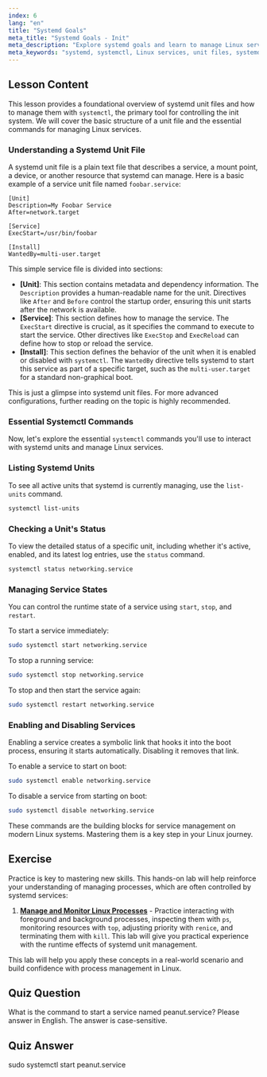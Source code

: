 ```yaml
---
index: 6
lang: "en"
title: "Systemd Goals"
meta_title: "Systemd Goals - Init"
meta_description: "Explore systemd goals and learn to manage Linux services using essential systemctl commands. This guide covers systemd unit file basics, how to start, stop, and enable services, and view their status."
meta_keywords: "systemd, systemctl, Linux services, unit files, systemd goals, service management, systemd units, beginner, tutorial, guide, Linux commands"
---
```


## Lesson Content

This lesson provides a foundational overview of systemd unit files and how to manage them with `systemctl`, the primary tool for controlling the init system. We will cover the basic structure of a unit file and the essential commands for managing Linux services.

### Understanding a Systemd Unit File

A systemd unit file is a plain text file that describes a service, a mount point, a device, or another resource that systemd can manage. Here is a basic example of a service unit file named `foobar.service`:

```
[Unit]
Description=My Foobar Service
After=network.target

[Service]
ExecStart=/usr/bin/foobar

[Install]
WantedBy=multi-user.target
```

This simple service file is divided into sections:

- **[Unit]**: This section contains metadata and dependency information. The `Description` provides a human-readable name for the unit. Directives like `After` and `Before` control the startup order, ensuring this unit starts after the network is available.
- **[Service]**: This section defines how to manage the service. The `ExecStart` directive is crucial, as it specifies the command to execute to start the service. Other directives like `ExecStop` and `ExecReload` can define how to stop or reload the service.
- **[Install]**: This section defines the behavior of the unit when it is enabled or disabled with `systemctl`. The `WantedBy` directive tells systemd to start this service as part of a specific target, such as the `multi-user.target` for a standard non-graphical boot.

This is just a glimpse into systemd unit files. For more advanced configurations, further reading on the topic is highly recommended.

### Essential Systemctl Commands

Now, let's explore the essential `systemctl` commands you'll use to interact with systemd units and manage Linux services.

### Listing Systemd Units

To see all active units that systemd is currently managing, use the `list-units` command.

```bash
systemctl list-units
```

### Checking a Unit's Status

To view the detailed status of a specific unit, including whether it's active, enabled, and its latest log entries, use the `status` command.

```bash
systemctl status networking.service
```

### Managing Service States

You can control the runtime state of a service using `start`, `stop`, and `restart`.

To start a service immediately:

```bash
sudo systemctl start networking.service
```

To stop a running service:

```bash
sudo systemctl stop networking.service
```

To stop and then start the service again:

```bash
sudo systemctl restart networking.service
```

### Enabling and Disabling Services

Enabling a service creates a symbolic link that hooks it into the boot process, ensuring it starts automatically. Disabling it removes that link.

To enable a service to start on boot:

```bash
sudo systemctl enable networking.service
```

To disable a service from starting on boot:

```bash
sudo systemctl disable networking.service
```

These commands are the building blocks for service management on modern Linux systems. Mastering them is a key step in your Linux journey.

## Exercise

Practice is key to mastering new skills. This hands-on lab will help reinforce your understanding of managing processes, which are often controlled by systemd services:

1.  **[Manage and Monitor Linux Processes](https://labex.io/labs/comptia-manage-and-monitor-linux-processes-590864)** - Practice interacting with foreground and background processes, inspecting them with `ps`, monitoring resources with `top`, adjusting priority with `renice`, and terminating them with `kill`. This lab will give you practical experience with the runtime effects of systemd unit management.

This lab will help you apply these concepts in a real-world scenario and build confidence with process management in Linux.

## Quiz Question

What is the command to start a service named peanut.service? Please answer in English. The answer is case-sensitive.

## Quiz Answer

sudo systemctl start peanut.service
